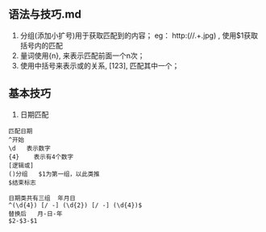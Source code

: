 ## 语法与技巧.md

1. 分组(添加小扩号)用于获取匹配到的内容；
	eg：  http:(\/\/.+\.jpg)  ,   使用$1获取括号内的匹配
2. 量词使用{n}, 来表示匹配前面一个n次；
3. 使用中括号来表示或的关系,  [123], 匹配其中一个；


## 基本技巧

1. 日期匹配
```
匹配日期
^开始
\d   表示数字   
{4}    表示有4个数字
[逻辑或]
()分组   $1为第一组，以此类推
$结束标志

日期类共有三组  年月日
^(\d{4}) [/ -] (\d{2}) [/ -] (\d{4})$
替换后   月-日-年
$2-$3-$1
```